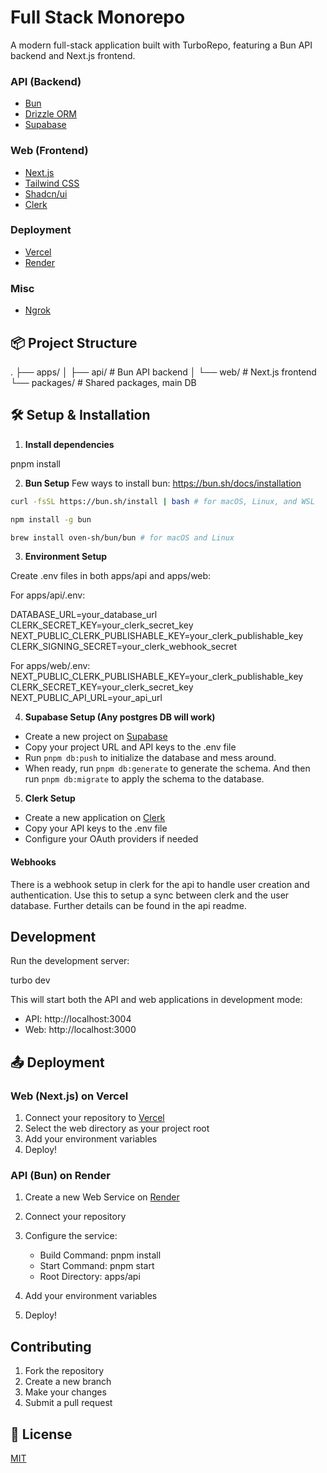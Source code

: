 # Full Stack Monorepo

A modern full-stack application built with TurboRepo, featuring a Bun API backend and Next.js frontend.


### API (Backend)
- [Bun](https://bun.sh/) 
- [Drizzle ORM](https://orm.drizzle.team/)
- [Supabase](https://supabase.com/)

### Web (Frontend)
- [Next.js](https://nextjs.org/)
- [Tailwind CSS](https://tailwindcss.com/) 
- [Shadcn/ui](https://ui.shadcn.com/) 
- [Clerk](https://clerk.com/) 

### Deployment
- [Vercel](https://vercel.com/)
- [Render](https://render.com/)

### Misc
- [Ngrok](https://ngrok.com/)


## 📦 Project Structure

.
├── apps/
│   ├── api/         # Bun API backend
│   └── web/         # Next.js frontend
└── packages/        # Shared packages, main DB


## 🛠️ Setup & Installation


1. **Install dependencies**

pnpm install

2. **Bun Setup**
Few ways to install bun:
https://bun.sh/docs/installation

```bash
curl -fsSL https://bun.sh/install | bash # for macOS, Linux, and WSL
```

```bash
npm install -g bun 
```

```bash
brew install oven-sh/bun/bun # for macOS and Linux
```

3. **Environment Setup**

Create .env files in both apps/api and apps/web:

For apps/api/.env:

DATABASE_URL=your_database_url
CLERK_SECRET_KEY=your_clerk_secret_key
NEXT_PUBLIC_CLERK_PUBLISHABLE_KEY=your_clerk_publishable_key
CLERK_SIGNING_SECRET=your_clerk_webhook_secret

For apps/web/.env:
NEXT_PUBLIC_CLERK_PUBLISHABLE_KEY=your_clerk_publishable_key
CLERK_SECRET_KEY=your_clerk_secret_key
NEXT_PUBLIC_API_URL=your_api_url

4. **Supabase Setup (Any postgres DB will work)**
- Create a new project on [Supabase](https://supabase.com)
- Copy your project URL and API keys to the .env file
- Run `pnpm db:push` to initialize the database and mess around.
- When ready, run `pnpm db:generate` to generate the schema. And then run `pnpm db:migrate` to apply the schema to the database.

5. **Clerk Setup**
- Create a new application on [Clerk](https://clerk.com)
- Copy your API keys to the .env file
- Configure your OAuth providers if needed

#### Webhooks
There is a webhook setup in clerk for the api to handle user creation and authentication. 
Use this to setup a sync between clerk and the user database. Further details can be found in the api readme.

## Development

Run the development server:

turbo dev

This will start both the API and web applications in development mode:
- API: http://localhost:3004
- Web: http://localhost:3000

## 📤 Deployment

### Web (Next.js) on Vercel

1. Connect your repository to [Vercel](https://vercel.com)
2. Select the web directory as your project root
3. Add your environment variables
4. Deploy!

### API (Bun) on Render

1. Create a new Web Service on [Render](https://render.com)
2. Connect your repository
3. Configure the service:
   - Build Command:  pnpm install
   - Start Command: pnpm start
   - Root Directory: apps/api
4. Add your environment variables

5. Deploy!

##  Contributing

1. Fork the repository
2. Create a new branch
3. Make your changes
4. Submit a pull request

## 📝 License

[MIT](LICENSE)